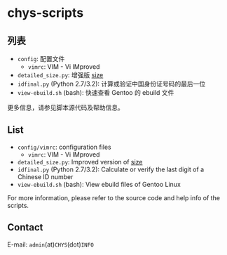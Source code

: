 # chys-scripts #

## 列表 ##

* `config`: 配置文件
    + `vimrc`: VIM - Vi IMproved
* `detailed_size.py`: 增强版 [size](http://linux.die.net/man/1/size)
* `idfinal.py` (Python 2.7/3.2): 计算或验证中国身份证号码的最后一位
* `view-ebuild.sh` (bash): 快速查看 Gentoo 的 ebuild 文件

更多信息，请参见脚本源代码及帮助信息。

## List ##

* `config/vimrc`: configuration files
    + `vimrc`: VIM - Vi IMproved
* `detailed_size.py`: Improved version of [size](http://linux.die.net/man/1/size)
* `idfinal.py` (Python 2.7/3.2): Calculate or verify the last digit of a Chinese ID number
* `view-ebuild.sh` (bash): View ebuild files of Gentoo Linux

For more information, please refer to the source code and help info of the scripts.

## Contact ##

E-mail: `admin`(at)`CHYS`(dot)`INFO`
